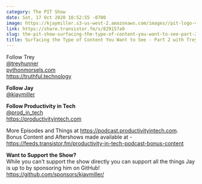 ```yaml
---
category: The PIT Show
date: Sat, 17 Oct 2020 10:52:55 -0700
image: https://kjaymiller.s3-us-west-2.amazonaws.com/images//pit-logo-v5.jpg
link: https://share.transistor.fm/s/829157a9
slug: the-pit-show-surfacing-the-type-of-content-you-want-to-see-part-2-with-trey-hunner
title: Surfacing the Type of Content You Want to See - Part 2 with Trey Hunner
---
```


<p>Follow Trey<br /><a href="https://twitter.com/treyhunner">@treyhunner</a><br /><a href="https://www.pythonmorsels.com">pythonmorsels.com</a><br /><a href="https://truthful.technology">https://truthful.technology</a></p><p><strong>Follow Jay</strong><br /><a href="https://twitter.com/kjaymiller">@kjaymiller</a></p><p><strong>Follow Productivity in Tech</strong><br /><a href="https://twitter.com/prod_in_tech">@prod_in_tech</a><br /><a href="https://productivityintech.com/">https://productivityintech.com</a></p><p>More Episodes and Things at <a href="https://podcast.productivityintech.com/">https://podcast.productivityintech.com</a>.<br />Bonus Content and Aftershows made available at - <a href="https://feeds.transistor.fm/productivity-in-tech-podcast-bonus-content">https://feeds.transistor.fm/productivity-in-tech-podcast-bonus-content</a></p><p><strong>Want to Support the Show?</strong><br />While you can't support the show directly you can support all the things Jay is up to by sponsoring him on GitHub!<br /><a href="https://github.com/sponsors/kjaymiller/">https://github.com/sponsors/kjaymiller/</a></p>